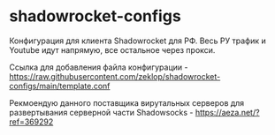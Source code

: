 # shadowrocket-configs
Конфигурация для клиента Shadowrocket для РФ. Весь РУ трафик и Youtube идут напрямую, все остальное через прокси.

Ссылка для добавления файла конфигурации - https://raw.githubusercontent.com/zeklop/shadowrocket-configs/main/template.conf

Рекмоендую данного поставщика вирутальных серверов для развертывания серверной части Shadowsocks - https://aeza.net/?ref=369292
